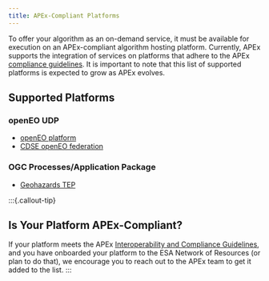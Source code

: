 ```yaml
---
title: APEx-Compliant Platforms
---
```


To offer your algorithm as an on-demand service, it must be available for execution on an APEx-compliant algorithm
hosting platform. Currently, APEx supports the integration of services on platforms that adhere to the
APEx [compliance guidelines](../interoperability/algohostingenv.md). It is important to note that this list of supported
platforms is expected to grow as APEx evolves.

## Supported Platforms

### openEO UDP

* [openEO platform](https://openeo.cloud)
* [CDSE openEO federation](https://documentation.dataspace.copernicus.eu/APIs/openEO/federation/openeo_federation.html)

### OGC Processes/Application Package

* [Geohazards TEP](https://geohazards-tep.eu/)

:::{.callout-tip}

## Is Your Platform APEx-Compliant?

If your platform meets the APEx [Interoperability and Compliance Guidelines](../interoperability/algohostingenv.md), and
you have onboarded your platform to the ESA Network of Resources (or plan to do that), we encourage you to reach out to
the APEx team to get it added to the list.
:::
